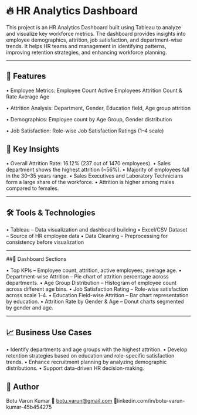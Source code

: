 # 🔥 HR Analytics Dashboard

This project is an HR Analytics Dashboard built using Tableau to analyze and visualize key workforce metrics. The dashboard provides insights into employee demographics, attrition, job satisfaction, and department-wise trends. It helps HR teams and management in identifying patterns, improving retention strategies, and enhancing workforce planning.

---

## 🚀 Features

•	Employee Metrics: 
      Employee Count 
      Active Employees 
      Attrition Count & Rate 
      Average Age

•	Attrition Analysis: 
      Department, 
      Gender, 
      Education field, 
      Age group attrition

•	Demographics: 
      Employee count by Age Group, 
      Gender distribution

•	Job Satisfaction: 
      Role-wise Job Satisfaction Ratings (1–4 scale)


## 📌 Key Insights

•	Overall Attrition Rate: 16.12% (237 out of 1470 employees).
•	Sales department shows the highest attrition (~56%).
•	Majority of employees fall in the 30–35 years range.
•	Sales Executives and Laboratory Technicians form a large share of the workforce.
•	Attrition is higher among males compared to females.


---

## 🛠️ Tools & Technologies
•	Tableau – Data visualization and dashboard building
•	Excel/CSV Dataset – Source of HR employee data
•	Data Cleaning – Preprocessing for consistency before visualization


---

##📂 Dashboard Sections

•	Top KPIs – Employee count, attrition, active employees, average age.
•	Department-wise Attrition – Pie chart of attrition percentage across departments.
•	Age Group Distribution – Histogram of employee count across different age bins.
•	Job Satisfaction Rating – Role-wise satisfaction across scale 1–4.
•	Education Field-wise Attrition – Bar chart representation by education.
•	Attrition Rate by Gender & Age – Donut charts segmented by gender and age.


---

## 📈 Business Use Cases
•	Identify departments and age groups with the highest attrition.
•	Develop retention strategies based on education and role-specific satisfaction trends.
•	Enhance recruitment planning by analyzing demographic distributions.
•	Support data-driven HR decision-making.


## 👤 Author

Botu Varun Kumar
📧 botu.varun@gmail.com
🔗linkedin.com/in/botu-varun-kumar-45b454275

